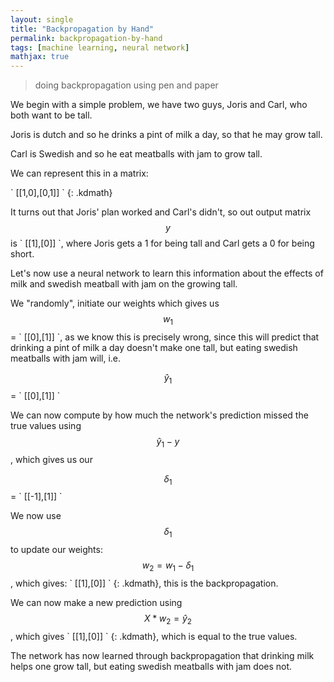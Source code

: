 ```yaml
---
layout: single
title: "Backpropagation by Hand"
permalink: backpropagation-by-hand
tags: [machine learning, neural network]
mathjax: true
---
```


> doing backpropagation using pen and paper

We begin with a simple problem, we have two guys, Joris and Carl, who both want to be tall.

Joris is dutch and so he drinks a pint of milk a day, so that he may grow tall.

Carl is Swedish and so he eat meatballs with jam to grow tall.

We can represent this in a matrix: 

\` [[1,0],[0,1]] \`
{: .kdmath}

It turns out that Joris' plan worked and Carl's didn't, so out output matrix $$ y $$ is \` [[1],[0]] \`,
where Joris gets a 1 for being tall and Carl gets a 0 for being short.

Let's now use a neural network to learn this information about the effects of milk and swedish meatball with jam on the growing tall.

We "randomly", initiate our weights which gives us $$ w_1 $$ = \` [[0],[1]] \`, 
as we know this is precisely wrong, since this will predict that drinking a pint of milk a day doesn't make one tall,
but eating swedish meatballs with jam will, i.e. 

$$ \hat{y}_1 $$ = \` [[0],[1]] \`

We can now compute by how much the network's prediction missed the true values using $$ \hat{y}_1 - y $$, which gives us our 

$$ \delta_1 $$ = \` [[-1],[1]] \`

We now use $$ \delta_1 $$ to update our weights: $$ w_2 = w_1 - \delta_1 $$, which gives: \` [[1],[0]] \`
{: .kdmath}, this is the backpropagation.

We can now make a new prediction using $$ X * w_2 = \hat{y}_2 $$, which gives \` [[1],[0]] \`
{: .kdmath}, which is equal to the true values.

The network has now learned through backpropagation that drinking milk helps one grow tall, but eating swedish meatballs with jam does not.
